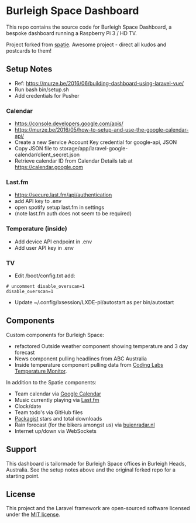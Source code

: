 # Burleigh Space Dashboard

This repo contains the source code for Burleigh Space Dashboard, a bespoke dashboard running a Raspberry Pi 3 / HD TV.

Project forked from [spatie](https://github.com/spatie/dashboard.spatie.be). Awesome project - direct all kudos and postcards to them!

## Setup Notes
- Ref: https://murze.be/2016/06/building-dashboard-using-laravel-vue/
- Run bash bin/setup.sh
- Add credentials for Pusher

### Calendar
- https://console.developers.google.com/apis/
- https://murze.be/2016/05/how-to-setup-and-use-the-google-calendar-api/
- Create a new Service Account Key credential for google-api, JSON
- Copy JSON file to storage/app/laravel-google-calendar/client_secret.json
- Retrieve calendar ID from Calendar Details tab at https://calendar.google.com

### Last.fm
- https://secure.last.fm/api/authentication
- add API key to .env
- open spotify setup last.fm in settings
- (note last.fm auth does not seem to be required)

### Temperature (inside)
- Add device API endpoint in .env
- Add user API key in .env

### TV
- Edit /boot/config.txt add:
````
# uncomment disable_overscan=1
disable_overscan=1
````
- Update ~/.config/lxsession/LXDE-pi/autostart as per bin/autostart

## Components

Custom components for Burleigh Space:
 - refactored Outside weather component showing temperature and 3 day forecast
 - News component pulling headlines from ABC Australia
 - Inside temperature component pulling data from [Coding Labs Temperature Monitor](https://codinglabs.io).


In addition to the Spatie components:

- Team calendar via [Google Calendar](https://google.com/calendar)
- Music currently playing via [Last.fm](https://last.fm)
- Clock/date
- Team todo's via GitHub files
- [Packagist](https://packagist.org/) stars and total downloads
- Rain forecast (for the bikers amongst us) via [buienradar.nl](http://buienradar.nl)
- Internet up/down via WebSockets

## Support
This dashboard is tailormade for Burleigh Space offices in Burleigh Heads, Australia. See the setup notes above and the original forked repo for a starting point. 

## License
This project and the Laravel framework are open-sourced software licensed under the [MIT license](http://opensource.org/licenses/MIT).

